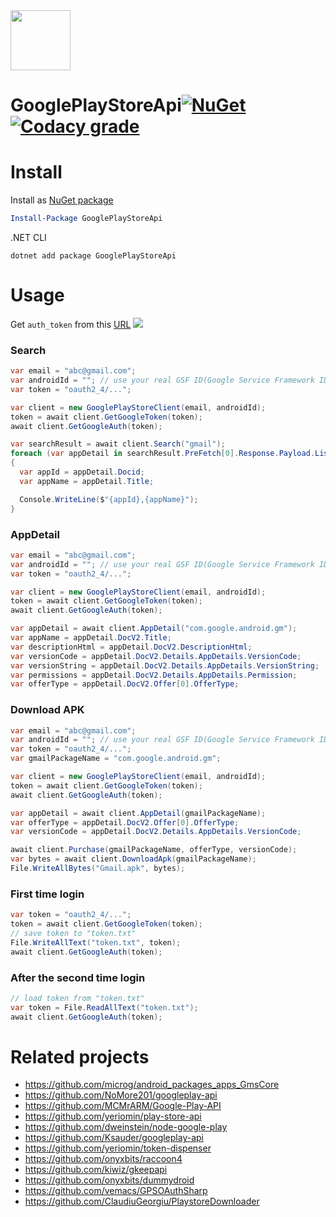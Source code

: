 <img src="https://i.imgur.com/I6Fcgir.png" width="96" height="96">

# GooglePlayStoreApi[![NuGet](https://img.shields.io/nuget/v/GooglePlayStoreApi.svg?style=flat-square)](https://www.nuget.org/packages/GooglePlayStoreApi) [![Codacy grade](https://img.shields.io/codacy/grade/40c88adfb64d499dbb4e2414582f1b81.svg?style=flat-square)](https://www.codacy.com/app/kagasu/GooglePlayStoreApi/dashboard)

# Install
Install as [NuGet package](https://www.nuget.org/packages/GooglePlayStoreApi/)
```powershell
Install-Package GooglePlayStoreApi
```

.NET CLI
```shell
dotnet add package GooglePlayStoreApi
```


# Usage
Get `auth_token` from this [URL](https://accounts.google.com/EmbeddedSetup)
![](https://i.imgur.com/80MLpoR.png)

### Search
```cs
var email = "abc@gmail.com";
var androidId = ""; // use your real GSF ID(Google Service Framework ID)
var token = "oauth2_4/...";

var client = new GooglePlayStoreClient(email, androidId);
token = await client.GetGoogleToken(token);
await client.GetGoogleAuth(token);

var searchResult = await client.Search("gmail");
foreach (var appDetail in searchResult.PreFetch[0].Response.Payload.ListResponse.Doc[0].Child.Select(x => x.Child[0]))
{
  var appId = appDetail.Docid;
  var appName = appDetail.Title;

  Console.WriteLine($"{appId},{appName}");
}
```

### AppDetail
```cs
var email = "abc@gmail.com";
var androidId = ""; // use your real GSF ID(Google Service Framework ID)
var token = "oauth2_4/...";

var client = new GooglePlayStoreClient(email, androidId);
token = await client.GetGoogleToken(token);
await client.GetGoogleAuth(token);

var appDetail = await client.AppDetail("com.google.android.gm");
var appName = appDetail.DocV2.Title;
var descriptionHtml = appDetail.DocV2.DescriptionHtml;
var versionCode = appDetail.DocV2.Details.AppDetails.VersionCode;
var versionString = appDetail.DocV2.Details.AppDetails.VersionString;
var permissions = appDetail.DocV2.Details.AppDetails.Permission;
var offerType = appDetail.DocV2.Offer[0].OfferType;
```

### Download APK
```cs
var email = "abc@gmail.com";
var androidId = ""; // use your real GSF ID(Google Service Framework ID)
var token = "oauth2_4/...";
var gmailPackageName = "com.google.android.gm";

var client = new GooglePlayStoreClient(email, androidId);
token = await client.GetGoogleToken(token);
await client.GetGoogleAuth(token);

var appDetail = await client.AppDetail(gmailPackageName);
var offerType = appDetail.DocV2.Offer[0].OfferType;
var versionCode = appDetail.DocV2.Details.AppDetails.VersionCode;

await client.Purchase(gmailPackageName, offerType, versionCode);
var bytes = await client.DownloadApk(gmailPackageName);
File.WriteAllBytes("Gmail.apk", bytes);
```

### First time login
```cs
var token = "oauth2_4/...";
token = await client.GetGoogleToken(token);
// save token to "token.txt"
File.WriteAllText("token.txt", token);
await client.GetGoogleAuth(token);
```

### After the second time login
```cs
// load token from "token.txt"
var token = File.ReadAllText("token.txt");
await client.GetGoogleAuth(token);
```

# Related projects
- https://github.com/microg/android_packages_apps_GmsCore
- https://github.com/NoMore201/googleplay-api
- https://github.com/MCMrARM/Google-Play-API
- https://github.com/yeriomin/play-store-api
- https://github.com/dweinstein/node-google-play
- https://github.com/Ksauder/googleplay-api
- https://github.com/yeriomin/token-dispenser
- https://github.com/onyxbits/raccoon4
- https://github.com/kiwiz/gkeepapi
- https://github.com/onyxbits/dummydroid
- https://github.com/vemacs/GPSOAuthSharp
- https://github.com/ClaudiuGeorgiu/PlaystoreDownloader
